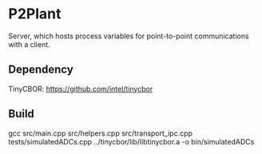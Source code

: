 # P2Plant
Server, which hosts process variables for point-to-point communications with a client.

## Dependency
TinyCBOR: https://github.com/intel/tinycbor

## Build
gcc src/main.cpp src/helpers.cpp src/transport_ipc.cpp tests/simulatedADCs.cpp ../tinycbor/lib/libtinycbor.a -o bin/simulatedADCs
